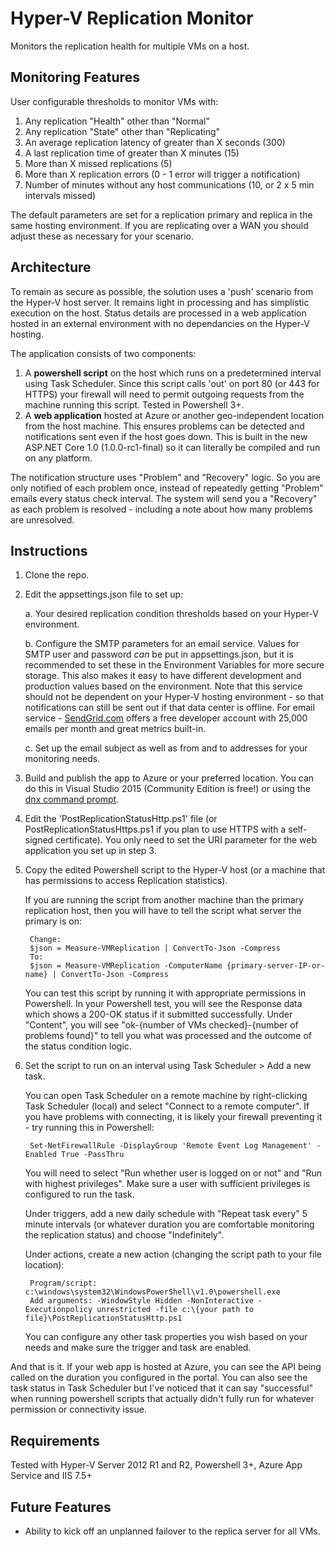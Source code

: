 # Hyper-V Replication Monitor #

Monitors the replication health for multiple VMs on a host. 

## Monitoring Features ##

User configurable thresholds to monitor VMs with:

1. Any replication "Health" other than "Normal"
2. Any replication "State" other than "Replicating"
3. An average replication latency of greater than X seconds (300)
4. A last replication time of greater than X minutes (15)
5. More than X missed replications (5)
6. More than X replication errors (0 - 1 error will trigger a notification)
7. Number of minutes without any host communications (10, or 2 x 5 min intervals missed)

The default parameters are set for a replication primary and replica in the same hosting environment. If you are replicating over a WAN you should adjust these as necessary for your scenario.

## Architecture ##

To remain as secure as possible, the solution uses a 'push' scenario from the Hyper-V host server. It remains light in processing and has simplistic execution on the host. Status details are processed in a web application hosted in an external environment with no dependancies on the Hyper-V hosting.

The application consists of two components:

1. A **powershell script** on the host which runs on a predetermined interval using Task Scheduler. Since this script calls 'out' on port 80 (or 443 for HTTPS) your firewall will need to permit outgoing requests from the machine running this script. Tested in Powershell 3+. 
2. A **web application** hosted at Azure or another geo-independent location from the host machine. This ensures problems can be detected and notifications sent even if the host goes down. This is built in the new ASP.NET Core 1.0 (1.0.0-rc1-final) so it can literally be compiled and run on any platform.

The notification structure uses "Problem" and "Recovery" logic. So you are only notified of each problem once, instead of repeatedly getting "Problem" emails every status check interval. The system will send you a "Recovery" as each problem is resolved - including a note about how many problems are unresolved.

## Instructions ##

1. Clone the repo.
2. Edit the appsettings.json file to set up:
		
	a. Your desired replication condition thresholds based on your Hyper-V environment.

	b. Configure the SMTP parameters for an email service. Values for SMTP user and password *can* be put in appsettings.json, but it is recommended to set these in the Environment Variables for more secure storage. This also makes it easy to have different development and production values based on the environment. Note that this service should not be dependent on your Hyper-V hosting environment - so that notifications can still be sent out if that data center is offline. For email service - [SendGrid.com](https://sendgrid.com) offers a free developer account with 25,000 emails per month and great metrics built-in.

	c. Set up the email subject as well as from and to addresses for your monitoring needs.
3. Build and publish the app to Azure or your preferred location. You can do this in Visual Studio 2015 (Community Edition is free!) or using the [dnx command prompt](https://docs.asp.net/en/latest/dnx/commands.html "dnx").
4. Edit the 'PostReplicationStatusHttp.ps1' file (or PostReplicationStatusHttps.ps1 if you plan to use HTTPS with a self-signed certificate). You only need to set the URI parameter for the web application you set up in step 3.
5. Copy the edited Powershell script to the Hyper-V host (or a machine that has permissions to access Replication statistics). 

	If you are running the script from another machine than the primary replication host, then you will have to tell the script what server the primary is on:

		Change:
		$json = Measure-VMReplication | ConvertTo-Json -Compress
		To:
		$json = Measure-VMReplication -ComputerName {primary-server-IP-or-name} | ConvertTo-Json -Compress

	You can test this script by running it with appropriate permissions in Powershell. In your Powershell test, you will see the Response data which shows a 200-OK status if it submitted successfully. Under "Content", you will see "ok-{number of VMs checked}-{number of problems found}" to tell you what was processed and the outcome of the status condition logic. 
6. Set the script to run on an interval using Task Scheduler > Add a new task. 

	You can open Task Scheduler on a remote machine by right-clicking Task Scheduler (local) and select "Connect to a remote computer". If you have problems with connecting, it is likely your firewall preventing it - try running this in Powershell: 

		Set-NetFirewallRule -DisplayGroup 'Remote Event Log Management' -Enabled True -PassThru

	You will need to select "Run whether user is logged on or not" and "Run with highest privileges". Make sure a user with sufficient privileges is configured to run the task. 

	Under triggers, add a new daily schedule with "Repeat task every" 5 minute intervals (or whatever duration you are comfortable monitoring the replication status) and choose "Indefinitely".  

	Under actions, create a new action (changing the script path to your file location):

		Program/script:	c:\windows\system32\WindowsPowerShell\v1.0\powershell.exe
		Add arguments: -WindowStyle Hidden -NonInteractive -Executionpolicy unrestricted -file c:\{your path to file}\PostReplicationStatusHttp.ps1

	You can configure any other task properties you wish based on your needs and make sure the trigger and task are enabled.



And that is it. If your web app is hosted at Azure, you can see the API being called on the duration you configured in the portal. You can also see the task status in Task Scheduler but I've noticed that it can say "successful" when running powershell scripts that actually didn't fully run for whatever permission or connectivity issue.


## Requirements ##

Tested with Hyper-V Server 2012 R1 and R2, Powershell 3+, Azure App Service and IIS 7.5+

## Future Features ##

- Ability to kick off an unplanned failover to the replica server for all VMs.
